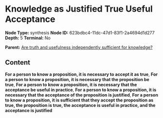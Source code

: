 # Knowledge as Justified True Useful Acceptance

**Node Type:** synthesis
**Node ID:** 623bdbc4-11dc-47d1-83f1-2a4694d1d277
**Depth:** 5
**Terminal:** No

**Parent:** [Are truth and usefulness independently sufficient for knowledge?](are-truth-and-usefulness-independently-sufficient-for-knowledge-antithesis-ac8c6d8a-6cb7-4678-a47a-b3d76e3b5327.md)

## Content

**For a person to know a proposition, it is necessary to accept it as true**, **For a person to know a proposition, it is necessary that the proposition be true**, **For a person to know a proposition, it is necessary that the acceptance be useful in practice**, **For a person to know a proposition, it is necessary that the acceptance of the proposition is justified**, **For a person to know a proposition, it is sufficient that they accept the proposition as true, the proposition is true, the acceptance is useful in practice, and the acceptance is justified**
